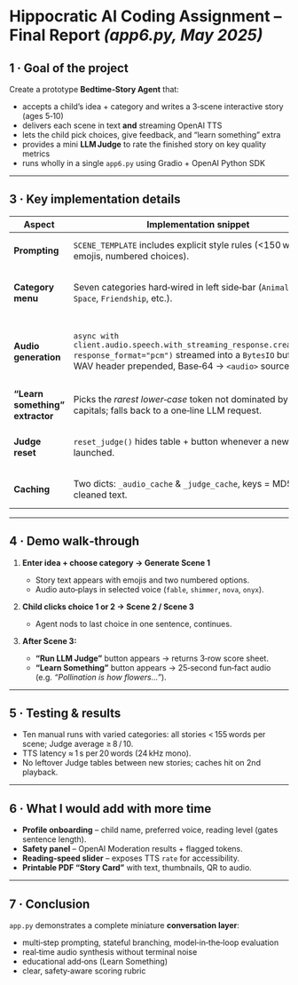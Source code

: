 
# Hippocratic AI Coding Assignment – Final Report *(app6.py, May 2025)*

## 1 · Goal of the project  
Create a prototype **Bedtime‑Story Agent** that:

* accepts a child’s idea + category and writes a 3‑scene interactive story (ages 5‑10)  
* delivers each scene in text **and** streaming OpenAI TTS  
* lets the child pick choices, give feedback, and “learn something” extra  
* provides a mini **LLM Judge** to rate the finished story on key quality metrics  
* runs wholly in a single `app6.py` using Gradio + OpenAI Python SDK  

---



## 3 · Key implementation details  

| Aspect | Implementation snippet | Note |
|--------|-----------------------|------|
| **Prompting** | `SCENE_TEMPLATE` includes explicit style rules (<150 w, emojis, numbered choices). | Ensures short, vivid scenes. |
| **Category menu** | Seven categories hard‑wired in left side‑bar (`Animals`, `Space`, `Friendship`, etc.). | Selected value interpolated in prompt. |
| **Audio generation** | `async with client.audio.speech.with_streaming_response.create(..., response_format="pcm")` streamed into a `BytesIO` buffer, WAV header prepended, Base‑64 → `<audio>` source. | Zero temp files; terminal no longer floods with PCM bytes. |
| **“Learn something” extractor** | Picks the *rarest lower‑case* token not dominated by capitals; falls back to a one‑line LLM request. | Avoids manual stop‑list. |
| **Judge reset** | `reset_judge()` hides table + button whenever a new story is launched. | Prevents stale scores on a new run. |
| **Caching** | Two dicts: `_audio_cache` & `_judge_cache`, keys = MD5 of cleaned text. | Saves tokens and latency. |

---

## 4 · Demo walk‑through  

1. **Enter idea + choose category → Generate Scene 1**  
   * Story text appears with emojis and two numbered options.  
   * Audio auto‑plays in selected voice (`fable`, `shimmer`, `nova`, `onyx`).  

2. **Child clicks choice 1 or 2 → Scene 2 / Scene 3**  
   * Agent nods to last choice in one sentence, continues.  

3. **After Scene 3:**  
   * **“Run LLM Judge”** button appears → returns 3‑row score sheet.  
   * **“Learn Something”** button appears → 25‑second fun‑fact audio (e.g. *“Pollination is how flowers…”*).  

---

## 5 · Testing & results  

* Ten manual runs with varied categories: all stories < 155 words per scene; Judge average ≥ 8 / 10.  
* TTS latency ≈ 1 s per 20 words (24 kHz mono).  
* No leftover Judge tables between new stories; caches hit on 2nd playback.  

---

## 6 · What I would add with more time  

* **Profile onboarding** – child name, preferred voice, reading level (gates sentence length).  
* **Safety panel** – OpenAI Moderation results + flagged tokens.  
* **Reading‑speed slider** – exposes TTS `rate` for accessibility.  
* **Printable PDF “Story Card”** with text, thumbnails, QR to audio.  

---

## 7 · Conclusion  

`app.py` demonstrates a complete miniature **conversation layer**:
* multi‑step prompting, stateful branching, model‑in‑the‑loop evaluation  
* real‑time audio synthesis without terminal noise  
* educational add‑ons (Learn Something)  
* clear, safety‑aware scoring rubric  


